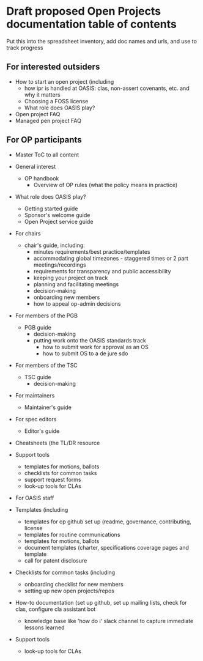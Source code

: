 # Draft proposed Open Projects documentation table of contents

Put this into the spreadsheet inventory, add doc names and urls, and use to track progress

## For interested outsiders

- How to start an open project (including
  - how ipr is handled at OASIS: clas, non-assert covenants, etc. and why it matters
  - Choosing a FOSS license
  - What role does OASIS play? 
- Open project FAQ
- Managed pen project FAQ

## For OP participants 
  - Master ToC to all content

  - General interest
    - OP handbook
       - Overview of OP rules (what the policy means in practice)
  - What role does OASIS play? 
    - Getting started guide
    - Sponsor's welcome guide
    - Open Project service guide

  - For chairs
    - chair's guide, including: 
       - minutes requirements/best practice/templates 
       - accommodating global timezones - staggered times or 2 part meetings/recordings
       - requirements for transparency and public accessibility
       - keeping your project on track
       - planning and facilitating meetings 
       - decision-making
       - onboarding new members
       - how to appeal op-admin decisions 

  - For members of the PGB
     - PGB guide
       - decision-making
       - putting work onto the OASIS standards track
          - how to submit work for approval as an OS
          - how to submit OS to a de jure sdo

  - For members of the TSC
     - TSC guide
       - decision-making

  - For maintainers
     - Maintainer's guide

  - For spec editors 
     - Editor's guide 
  
  - Cheatsheets (the TL/DR resource

  - Support tools
     - templates for motions, ballots
     - checklists for common tasks
     - support request forms
     - look-up tools for CLAs

- For OASIS staff

- Templates (including
  - templates for op github set up (readme, governance, contributing, license
  - templates for routine communications
  - templates for motions, ballots 
  - document templates (charter, specifications coverage pages and template
  - call for patent disclosure

- Checklists for common tasks (including
  - onboarding checklist for new members
  - setting up new open projects/repos

- How-to documentation (set up github, set up mailing lists, check for clas, configure cla assistant bot
  - knowledge base like 'how do i' slack channel to capture immediate lessons learned

- Support tools
  - look-up tools for CLAs
